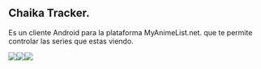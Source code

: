 ## Chaika Tracker.
Es un cliente Android para la plataforma MyAnimeList.net. que te permite controlar las series que estas viendo. 
 
 
 
![](Documentación/JavaDoc/p1.png)![](Documentación/JavaDoc/p2.png)![](Documentación/JavaDoc/p3.png)
